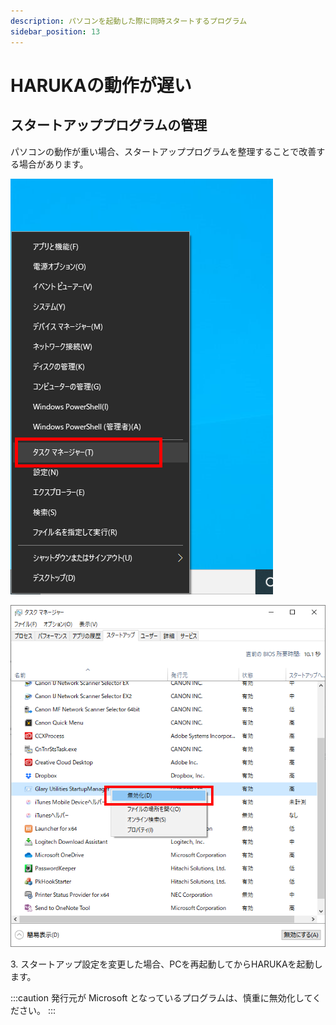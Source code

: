 ```yaml
---
description: パソコンを起動した際に同時スタートするプログラム
sidebar_position: 13
---
```


# HARUKAの動作が遅い

## スタートアッププログラムの管理

パソコンの動作が重い場合、スタートアッププログラムを整理することで改善する場合があります。

![1. キーボードの「WINマーク」+「X」を押して「タスクマネージャー」をクリックします。](/assets/20191107_02.png)

![2. スタートアップタブを開き、不要なソフトを右クリックして「無効化」します。](/assets/20191107_01.png)

3\. スタートアップ設定を変更した場合、PCを再起動してからHARUKAを起動します。

:::caution
発行元が Microsoft となっているプログラムは、慎重に無効化してください。
:::



